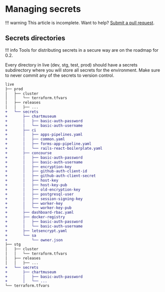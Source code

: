 # Managing secrets

!!! warning
    This article is incomplete. Want to help? [Submit a pull request](https://github.com/exekube/exekube/pulls).

## Secrets directories

!!! info
    Tools for distributing secrets in a secure way are on the roadmap for 0.2.

Every directory in live (dev, stg, test, prod) should have a secrets subdirectory where you will store all secrets for the environment. Make sure to never commit any of the secrets to version control.

```diff
live
├── prod
│   ├── cluster
│   │   └── terraform.tfvars
│   ├── releases
│   │   ├── ...
+   └── secrets
+       ├── chartmuseum
+       │   ├── basic-auth-password
+       │   └── basic-auth-username
+       ├── ci
+       │   ├── apps-pipelines.yaml
+       │   ├── common.yaml
+       │   ├── forms-app-pipeline.yaml
+       │   └── rails-react-boilerplate.yaml
+       ├── concourse
+       │   ├── basic-auth-password
+       │   ├── basic-auth-username
+       │   ├── encryption-key
+       │   ├── github-auth-client-id
+       │   ├── github-auth-client-secret
+       │   ├── host-key
+       │   ├── host-key-pub
+       │   ├── old-encryption-key
+       │   ├── postgresql-user
+       │   ├── session-signing-key
+       │   ├── worker-key
+       │   └── worker-key-pub
+       ├── dashboard-rbac.yaml
+       ├── docker-registry
+       │   ├── basic-auth-password
+       │   └── basic-auth-username
+       ├── letsencrypt.yaml
+       └── sa
+           └── owner.json
├── stg
│   ├── cluster
│   │   └── terraform.tfvars
│   ├── releases
│   │   ├── ...
+   └── secrets
+       ├── chartmuseum
+       │   ├── basic-auth-password
+       │   └── ...
└── terraform.tfvars
```
